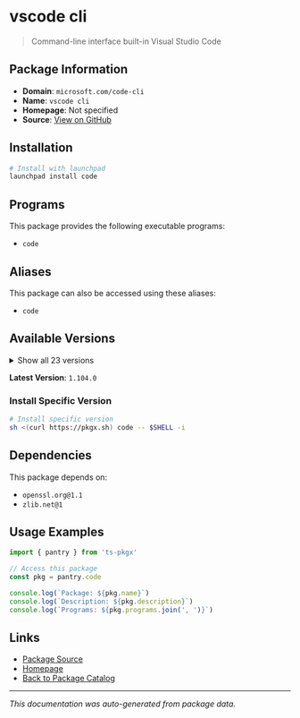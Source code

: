 # vscode cli

> Command-line interface built-in Visual Studio Code

## Package Information

- **Domain**: `microsoft.com/code-cli`
- **Name**: `vscode cli`
- **Homepage**: Not specified
- **Source**: [View on GitHub](https://github.com/pkgxdev/pantry/tree/main/projects/microsoft.com/code-cli/package.yml)

## Installation

```bash
# Install with launchpad
launchpad install code
```

## Programs

This package provides the following executable programs:

- `code`

## Aliases

This package can also be accessed using these aliases:

- `code`

## Available Versions

<details>
<summary>Show all 23 versions</summary>

- `1.104.0`, `1.103.2`, `1.103.1`, `1.103.0`, `1.102.3`
- `1.102.2`, `1.102.1`, `1.102.0`, `1.101.2`, `1.101.1`
- `1.101.0`, `1.100.3`, `1.100.2`, `1.100.1`, `1.100.0`
- `1.99.3`, `1.99.2`, `1.99.1`, `1.99.0`, `1.98.2`
- `1.98.1`, `1.98.0`, `1.97.2`

</details>

**Latest Version**: `1.104.0`

### Install Specific Version

```bash
# Install specific version
sh <(curl https://pkgx.sh) code -- $SHELL -i
```

## Dependencies

This package depends on:

- `openssl.org@1.1`
- `zlib.net@1`

## Usage Examples

```typescript
import { pantry } from 'ts-pkgx'

// Access this package
const pkg = pantry.code

console.log(`Package: ${pkg.name}`)
console.log(`Description: ${pkg.description}`)
console.log(`Programs: ${pkg.programs.join(', ')}`)
```

## Links

- [Package Source](https://github.com/pkgxdev/pantry/tree/main/projects/microsoft.com/code-cli/package.yml)
- [Homepage](#)
- [Back to Package Catalog](../../../package-catalog.md)

---

*This documentation was auto-generated from package data.*
